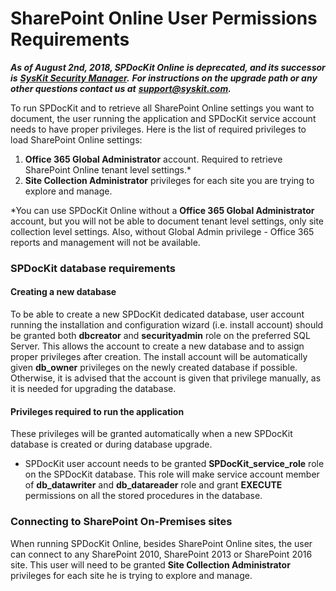 # SharePoint Online User Permissions Requirements

_**As of August 2nd, 2018, SPDocKit Online is deprecated, and its successor is**_ [_**SysKit Security Manager**_](https://www.syskit.com/products/security-manager/)_**.**_ _**For instructions on the upgrade path or any other questions contact us at**_ [_**support@syskit.com**_](mailto:support@syskit.com)_**.**_

To run SPDocKit and to retrieve all SharePoint Online settings you want to document, the user running the application and SPDocKit service account needs to have proper privileges. Here is the list of required privileges to load SharePoint Online settings:

1. **Office 365 Global Administrator** account. Required to retrieve SharePoint Online tenant level settings.\*
2. **Site Collection Administrator** privileges for each site you are trying to explore and manage.

\*You can use SPDocKit Online without a **Office 365 Global Administrator** account, but you will not be able to document tenant level settings, only site collection level settings. Also, without Global Admin privilege - Office 365 reports and management will not be available.

### SPDocKit database requirements

#### Creating a new database

To be able to create a new SPDocKit dedicated database, user account running the installation and configuration wizard \(i.e. install account\) should be granted both **dbcreator** and **securityadmin** role on the preferred SQL Server. This allows the account to create a new database and to assign proper privileges after creation. The install account will be automatically given **db\_owner** privileges on the newly created database if possible. Otherwise, it is advised that the account is given that privilege manually, as it is needed for upgrading the database.

#### Privileges required to run the application

These privileges will be granted automatically when a new SPDocKit database is created or during database upgrade.

* SPDocKit user account needs to be granted **SPDocKit\_service\_role** role on the SPDocKit database. This role will make service account member of **db\_datawriter** and **db\_datareader** role and grant **EXECUTE** permissions on all the stored procedures in the database.

### Connecting to SharePoint On-Premises sites

When running SPDocKit Online, besides SharePoint Online sites, the user can connect to any SharePoint 2010, SharePoint 2013 or SharePoint 2016 site. This user will need to be granted **Site Collection Administrator** privileges for each site he is trying to explore and manage.

